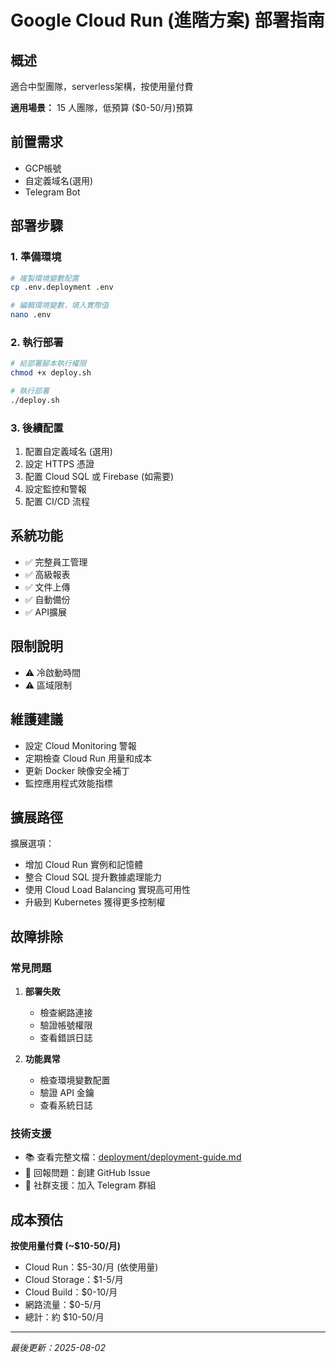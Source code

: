 # Google Cloud Run (進階方案) 部署指南

## 概述

適合中型團隊，serverless架構，按使用量付費

**適用場景：** 15 人團隊，低預算 ($0-50/月)預算

## 前置需求

- GCP帳號
- 自定義域名(選用)
- Telegram Bot

## 部署步驟

### 1. 準備環境

```bash
# 複製環境變數配置
cp .env.deployment .env

# 編輯環境變數，填入實際值
nano .env
```

### 2. 執行部署

```bash
# 給部署腳本執行權限
chmod +x deploy.sh

# 執行部署
./deploy.sh
```

### 3. 後續配置

1. 配置自定義域名 (選用)
2. 設定 HTTPS 憑證
3. 配置 Cloud SQL 或 Firebase (如需要)
4. 設定監控和警報
5. 配置 CI/CD 流程

## 系統功能

- ✅ 完整員工管理
- ✅ 高級報表
- ✅ 文件上傳
- ✅ 自動備份
- ✅ API擴展

## 限制說明

- ⚠️ 冷啟動時間
- ⚠️ 區域限制

## 維護建議

- 設定 Cloud Monitoring 警報
- 定期檢查 Cloud Run 用量和成本
- 更新 Docker 映像安全補丁
- 監控應用程式效能指標

## 擴展路徑

擴展選項：
- 增加 Cloud Run 實例和記憶體
- 整合 Cloud SQL 提升數據處理能力
- 使用 Cloud Load Balancing 實現高可用性
- 升級到 Kubernetes 獲得更多控制權

## 故障排除

### 常見問題

1. **部署失敗**
   - 檢查網路連接
   - 驗證帳號權限
   - 查看錯誤日誌

2. **功能異常**
   - 檢查環境變數配置
   - 驗證 API 金鑰
   - 查看系統日誌

### 技術支援

- 📚 查看完整文檔：[deployment/deployment-guide.md](../deployment/deployment-guide.md)
- 🐛 回報問題：創建 GitHub Issue
- 💬 社群支援：加入 Telegram 群組

## 成本預估

**按使用量付費 (~$10-50/月)**

- Cloud Run：$5-30/月 (依使用量)
- Cloud Storage：$1-5/月
- Cloud Build：$0-10/月
- 網路流量：$0-5/月
- 總計：約 $10-50/月

---

*最後更新：2025-08-02*
